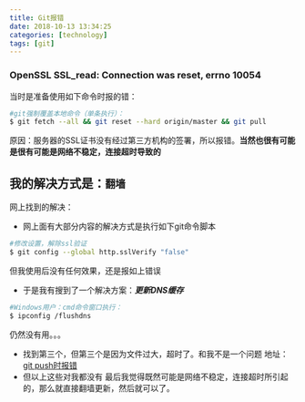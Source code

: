 ```yaml
---
title: Git报错
date: 2018-10-13 13:34:25
categories: [technology]
tags: [git]
---
```

### OpenSSL SSL_read: Connection was reset, errno 10054
当时是准备使用如下命令时报的错：
```sh
#git强制覆盖本地命令（单条执行）：
$ git fetch --all && git reset --hard origin/master && git pull
```
<!--more-->
原因：服务器的SSL证书没有经过第三方机构的签署，所以报错。**当然也很有可能是很有可能是网络不稳定，连接超时导致的**
## 我的解决方式是：**`翻墙`**

网上找到的解决：
* 网上面有大部分内容的解决方式是执行如下git命令脚本
```sh
#修改设置，解除ssl验证
$ git config --global http.sslVerify "false"
```
但我使用后没有任何效果，还是报如上错误
* 于是我有搜到了一个解决方案：***更新DNS缓存***
```sh
#Windows用户：cmd命令窗口执行：
$ ipconfig /flushdns
```
仍然没有用。。。
* 找到第三个，但第三个是因为文件过大，超时了。和我不是一个问题
  地址：[git push时报错](https://blog.csdn.net/qq_45452172/article/details/114732482?utm_medium=distribute.pc_relevant_t0.none-task-blog-2%7Edefault%7EBlogCommendFromMachineLearnPai2%7Edefault-1.control&depth_1-utm_source=distribute.pc_relevant_t0.none-task-blog-2%7Edefault%7EBlogCommendFromMachineLearnPai2%7Edefault-1.control)
* 但以上这些对我都没有
最后我觉得既然可能是网络不稳定，连接超时所引起的，那么就直接翻墙更新，然后就可以了。

